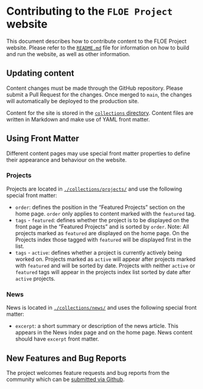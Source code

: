 # Contributing to the `FLOE Project` website

This document describes how to contribute content to the FLOE Project website. Please refer to the [`README.md`](./README.md)
file for information on how to build and run the website, as well as other information.

## Updating content

Content changes must be made through the GitHub repository. Please submit a Pull Request for the changes. Once
merged to `main`, the changes will automatically be deployed to the production site.

Content for the site is stored in the [`collections` directory](./src/collections). Content files are written in
Markdown and make use of YAML front matter.

## Using Front Matter

Different content pages may use special front matter properties to define their appearance and behaviour on the website.

### Projects

Projects are located in [`./collections/projects/`](./collections/projects/) and use the following special front matter:

* `order`: defines the position in the “Featured Projects” section on the home page. `order` only applies to content
  marked with the `featured` tag.
* `tags` - `featured`: defines whether the project is to be displayed on the front page in the “Featured Projects” and
  is sorted by `order`. Note: All projects marked as `featured` are displayed on the home page. On the Projects index
  those tagged with `featured` will be displayed first in the list.
* `tags` - `active`: defines whether a project is currently actively being worked on. Projects marked as `active` will
  appear after projects marked with `featured` and will be sorted by date. Projects with neither `active` or `featured`
  tags will appear in the projects index list sorted by date after `active` projects.

### News

News is located in [`./collections/news/`](./collections/news/) and uses the following special front matter:

* `excerpt`: a short summary or description of the news article. This appears in the News index page and on the home
  page. News content should have `excerpt` front matter.

## New Features and Bug Reports

The project welcomes feature requests and bug reports from the community which can be [submitted via Github](https://github.com/fluid-project/floeproject.org/issues).

